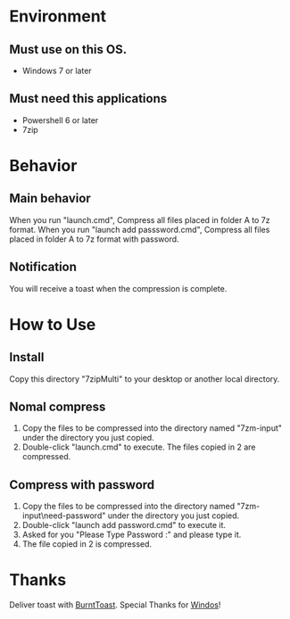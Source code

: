 
# Environment

## Must use on this OS.
- Windows 7 or later

## Must need this applications
- Powershell 6 or later
- 7zip

# Behavior

## Main behavior

When you run "launch.cmd",
Compress all files placed in folder A to 7z format.
When you run "launch add passsword.cmd",
Compress all files placed in folder A to 7z format with password.

## Notification
You will receive a toast when the compression is complete.

# How to Use

## Install

Copy this directory "7zipMulti" to your desktop or another local directory.

## Nomal compress


1. Copy the files to be compressed into the directory named "7zm-input" under the directory you just copied.
1. Double-click "launch.cmd" to execute. The files copied in 2 are compressed.

## Compress with password

1. Copy the files to be compressed into the directory named "7zm-input\need-password" under the directory you just copied.
1. Double-click "launch add password.cmd" to execute it.
1. Asked for you "Please Type Password :" and please type it.
1. The file copied in 2 is compressed.

# Thanks

Deliver toast with [BurntToast](https://github.com/Windos/BurntToast).
Special Thanks for [Windos](https://github.com/Windos)!